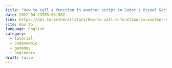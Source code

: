 ```yaml
---
title: "How to call a function in another script in Godot's Visual Script"
date: 2022-04-23T05:06:58Z
link: https://dev.to/archerallstars/how-to-call-a-function-in-another-script-in-godots-visual-script-1elm?utm_medium=RSS&utm_source=news.12bit.vn
site: dev.to
language: English
category:
  - tutorial
  - codenewbie
  - gamedev
  - beginners
draft: false
---
```

